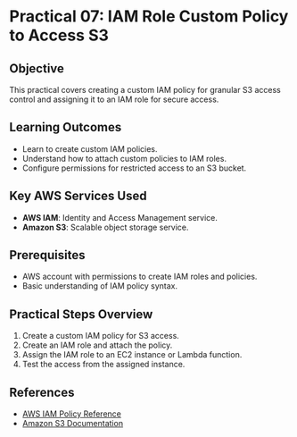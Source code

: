 # Practical 07: IAM Role Custom Policy to Access S3

## Objective
This practical covers creating a custom IAM policy for granular S3 access control and assigning it to an IAM role for secure access.

## Learning Outcomes
- Learn to create custom IAM policies.
- Understand how to attach custom policies to IAM roles.
- Configure permissions for restricted access to an S3 bucket.

## Key AWS Services Used
- **AWS IAM**: Identity and Access Management service.
- **Amazon S3**: Scalable object storage service.

## Prerequisites
- AWS account with permissions to create IAM roles and policies.
- Basic understanding of IAM policy syntax.

## Practical Steps Overview
1. Create a custom IAM policy for S3 access.
2. Create an IAM role and attach the policy.
3. Assign the IAM role to an EC2 instance or Lambda function.
4. Test the access from the assigned instance.

## References
- [AWS IAM Policy Reference](https://docs.aws.amazon.com/IAM/latest/UserGuide/access_policies.html)
- [Amazon S3 Documentation](https://docs.aws.amazon.com/s3/)

